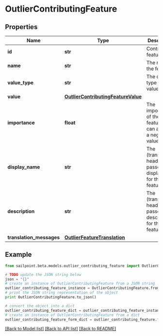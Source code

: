 # OutlierContributingFeature


## Properties
Name | Type | Description | Notes
------------ | ------------- | ------------- | -------------
**id** | **str** | Contributing feature id | [optional] 
**name** | **str** | The name of the feature | [optional] 
**value_type** | **str** | The data type of the value field | [optional] 
**value** | [**OutlierContributingFeatureValue**](OutlierContributingFeatureValue.md) |  | [optional] 
**importance** | **float** | The importance of the feature. This can also be a negative value | [optional] 
**display_name** | **str** | The (translated if header is passed) displayName for the feature | [optional] 
**description** | **str** | The (translated if header is passed) description for the feature | [optional] 
**translation_messages** | [**OutlierFeatureTranslation**](OutlierFeatureTranslation.md) |  | [optional] 

## Example

```python
from sailpoint.beta.models.outlier_contributing_feature import OutlierContributingFeature

# TODO update the JSON string below
json = "{}"
# create an instance of OutlierContributingFeature from a JSON string
outlier_contributing_feature_instance = OutlierContributingFeature.from_json(json)
# print the JSON string representation of the object
print OutlierContributingFeature.to_json()

# convert the object into a dict
outlier_contributing_feature_dict = outlier_contributing_feature_instance.to_dict()
# create an instance of OutlierContributingFeature from a dict
outlier_contributing_feature_form_dict = outlier_contributing_feature.from_dict(outlier_contributing_feature_dict)
```
[[Back to Model list]](../README.md#documentation-for-models) [[Back to API list]](../README.md#documentation-for-api-endpoints) [[Back to README]](../README.md)


